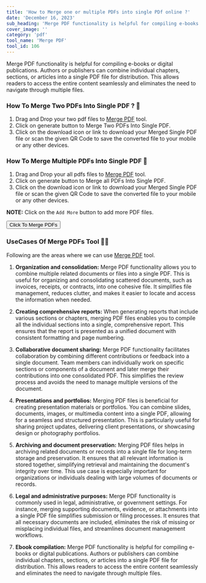 ```yaml
---
title: 'How to Merge one or multiple PDFs into single PDf online ?'
date: 'December 16, 2023'
sub_heading: 'Merge PDF functionality is helpful for compiling e-books or digital publications. Authors or publishers can combine individual chapters'
cover_image: ''
category: 'pdf'
tool_name: 'Merge PDF'
tool_id: 106
---
```


Merge PDF functionality is helpful for compiling e-books or digital publications. Authors or publishers can combine individual chapters, sections, or articles into a single PDF file for distribution. This allows readers to access the entire content seamlessly and eliminates the need to navigate through multiple files.

### How To Merge Two PDFs Into Single PDF ? 🌄

1. Drag and Drop your two pdf files to [Merge PDF](https://www.converteasly.com/uploads/merge-pdfs/106) tool.
2. Click on generate button to Merge Two PDFs Into Single PDF.
3. Click on the download icon or link to download your Merged Single PDF file or scan the given QR Code to save the converted file to your mobile or any other devices.

### How To Merge Multiple PDFs Into Single PDF 🌄

1. Drag and Drop your all pdfs files to [Merge PDF](https://www.converteasly.com/uploads/merge-pdfs/106) tool.
2. Click on generate button to Merge all PDFs Into Single PDF.
3. Click on the download icon or link to download your Merged Single PDF file or scan the given QR Code to save the converted file to your mobile or any other devices.

**NOTE:** Click on the `Add More` button to add more PDF files.

<button url='https://www.converteasly.com/uploads/merge-pdfs/106'>Click To Merge PDFs</button>

### UseCases Of Merge PDFs Tool 🙇‍♀️

Following are the areas where we can use [Merge PDF](https://www.converteasly.com/uploads/merge-pdfs/106) tool.

1. **Organization and consolidation:** Merge PDF functionality allows you to combine multiple related documents or files into a single PDF. This is useful for organizing and consolidating scattered documents, such as invoices, receipts, or contracts, into one cohesive file. It simplifies file management, reduces clutter, and makes it easier to locate and access the information when needed.

2. **Creating comprehensive reports:** When generating reports that include various sections or chapters, merging PDF files enables you to compile all the individual sections into a single, comprehensive report. This ensures that the report is presented as a unified document with consistent formatting and page numbering.

3. **Collaborative document sharing:** Merge PDF functionality facilitates collaboration by combining different contributions or feedback into a single document. Team members can individually work on specific sections or components of a document and later merge their contributions into one consolidated PDF. This simplifies the review process and avoids the need to manage multiple versions of the document.

4. **Presentations and portfolios:** Merging PDF files is beneficial for creating presentation materials or portfolios. You can combine slides, documents, images, or multimedia content into a single PDF, allowing for a seamless and structured presentation. This is particularly useful for sharing project updates, delivering client presentations, or showcasing design or photography portfolios.

5. **Archiving and document preservation:** Merging PDF files helps in archiving related documents or records into a single file for long-term storage and preservation. It ensures that all relevant information is stored together, simplifying retrieval and maintaining the document's integrity over time. This use case is especially important for organizations or individuals dealing with large volumes of documents or records.

6. **Legal and administrative purposes:** Merge PDF functionality is commonly used in legal, administrative, or government settings. For instance, merging supporting documents, evidence, or attachments into a single PDF file simplifies submission or filing processes. It ensures that all necessary documents are included, eliminates the risk of missing or misplacing individual files, and streamlines document management workflows.

7. **Ebook compilation:** Merge PDF functionality is helpful for compiling e-books or digital publications. Authors or publishers can combine individual chapters, sections, or articles into a single PDF file for distribution. This allows readers to access the entire content seamlessly and eliminates the need to navigate through multiple files.
